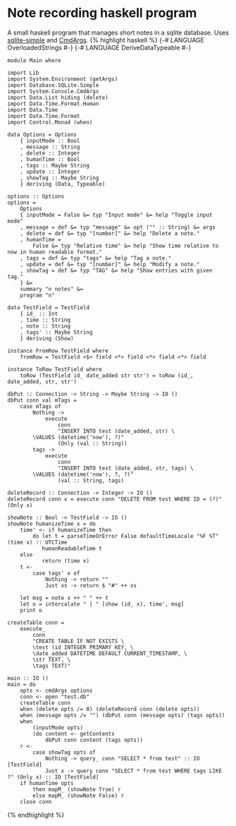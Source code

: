 # Note recording haskell program

A small haskell program that manages short notes in a sqlite database. Uses [sqlite-simple](https://hackage.haskell.org/package/sqlite-simple) and [CmdArgs](https://hackage.haskell.org/package/cmdargs).
    {% highlight haskell %}
    {-# LANGUAGE OverloadedStrings #-}
    {-# LANGUAGE DeriveDataTypeable #-}
    
    module Main where
    
    import Lib
    import System.Environment (getArgs)
    import Database.SQLite.Simple
    import System.Console.CmdArgs
    import Data.List hiding (delete)
    import Data.Time.Format.Human
    import Data.Time
    import Data.Time.Format
    import Control.Monad (when)
    
    data Options = Options
        { inputMode :: Bool
        , message :: String
        , delete :: Integer
        , humanTime :: Bool
        , tags :: Maybe String
        , update :: Integer
        , showTag :: Maybe String
        } deriving (Data, Typeable)
    
    options :: Options
    options =
        Options
        { inputMode = False &= typ "Input mode" &= help "Toggle input mode"
        , message = def &= typ "message" &= opt ("" :: String) &= args
        , delete = def &= typ "[number]" &= help "Delete a note."
        , humanTime =
            False &= typ "Relative time" &= help "Show time relative to now in human readable format."
        , tags = def &= typ "tags" &= help "Tag a note."
        , update = def &= typ "[number]" &= help "Modify a note."
        , showTag = def &= typ "TAG" &= help "Show entries with given tag."
        } &=
        summary "n notes" &=
        program "n"
    
    data TestField = TestField
        { id_ :: Int
        , time :: String
        , note :: String
        , tags' :: Maybe String
        } deriving (Show)
    
    instance FromRow TestField where
        fromRow = TestField <$> field <*> field <*> field <*> field
    
    instance ToRow TestField where
        toRow (TestField id_ date_added str str') = toRow (id_, date_added, str, str')
    
    dbPut :: Connection -> String -> Maybe String -> IO ()
    dbPut conn val mTags =
        case mTags of
            Nothing ->
                execute
                    conn
                    "INSERT INTO test (date_added, str) \
            \VALUES (datetime('now'), ?)"
                    (Only (val :: String))
            tags ->
                execute
                    conn
                    "INSERT INTO test (date_added, str, tags) \
            \VALUES (datetime('now'), ?, ?)"
                    (val :: String, tags)
    
    deleteRecord :: Connection -> Integer -> IO ()
    deleteRecord conn x = execute conn "DELETE FROM test WHERE ID = (?)" (Only x)
    
    showNote :: Bool -> TestField -> IO ()
    showNote humanizeTime x = do
        time' <- if humanizeTime then
            do let t = parseTimeOrError False defaultTimeLocale "%F %T" (time x) :: UTCTime
               humanReadableTime t
        else
               return (time x)
        t <-
            case tags' x of
                Nothing -> return ""
                Just xs -> return $ "#" ++ xs
    
        let msg = note x ++ " " ++ t
        let o = intercalate " | " [show (id_ x), time', msg]
        print o
    
    createTable conn =
        execute_
            conn
            "CREATE TABLE IF NOT EXISTS \
            \test (id INTEGER PRIMARY KEY, \
            \date_added DATETIME DEFAULT CURRENT_TIMESTAMP, \
            \str TEXT, \
            \tags TEXT)"
    
    main :: IO ()
    main = do
        opts <- cmdArgs options
        conn <- open "test.db"
        createTable conn
        when (delete opts /= 0) (deleteRecord conn (delete opts))
        when (message opts /= "") (dbPut conn (message opts) (tags opts))
        when
            (inputMode opts)
            (do content <- getContents
                dbPut conn content (tags opts))
        r <-
            case showTag opts of
                Nothing -> query_ conn "SELECT * from test" :: IO [TestField]
                Just x -> query conn "SELECT * from test WHERE tags LIKE ?" (Only x) :: IO [TestField]
        if humanTime opts
            then mapM_ (showNote True) r
            else mapM_ (showNote False) r
        close conn
{% endhighlight %}        
